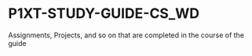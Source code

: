# P1XT-STUDY-GUIDE-CS_WD
Assignments, Projects, and so on that are completed in the course of the guide
